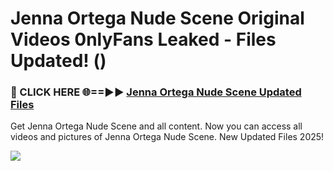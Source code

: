 # Jenna Ortega Nude Scene Original Videos 0nlyFans Leaked - Files Updated! ()

<h3>🔴 CLICK HERE 🌐==►► <a href="https://tinyurl.com/2p9ay9w9" rel="nofollow">Jenna Ortega Nude Scene Updated Files</a></h3>

Get Jenna Ortega Nude Scene and all content. Now you can access all videos and pictures of Jenna Ortega Nude Scene. New Updated Files 2025!

[![](https://i.imgur.com/KQgVmj3.gif)](https://tinyurl.com/2p9ay9w9)
